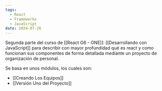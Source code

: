 ```yaml
---
tags:
  - React
  - Frameworks
  - JavaScript
date: 2024-07-26
---
```

Segunda parte del curso de [[React G6 - ONE]]: [[Desarrollando con JavaScript]] para describir con mayor profundidad qué es react y como funcionan sus componentes de forma detallada mediante un proyecto de organización de personal.

Se basa en unos módulos, los cuales son:

- [[Creando Los Equipos]]
- [[Versión Uno del Proyecto]]